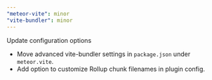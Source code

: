 ```yaml
---
"meteor-vite": minor
"vite-bundler": minor
---
```


Update configuration options


- Move advanced vite-bundler settings in `package.json` under `meteor.vite`.
- Add option to customize Rollup chunk filenames in plugin config.
